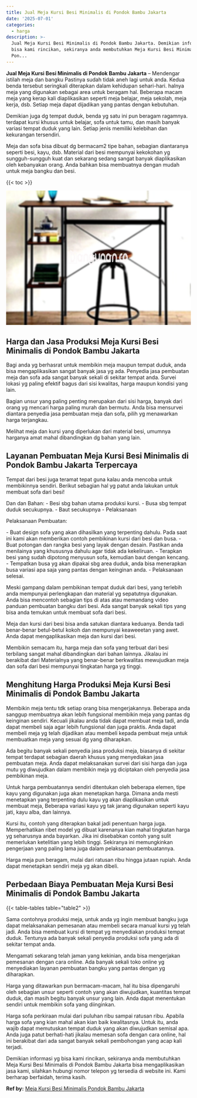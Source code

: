 ```yaml
---
title: Jual Meja Kursi Besi Minimalis di Pondok Bambu Jakarta
date: '2025-07-01'
categories:
  - harga
description: >-
  Jual Meja Kursi Besi Minimalis di Pondok Bambu Jakarta. Demikian informasi yg
  bisa kami rincikan, sekiranya anda membutuhkan Meja Kursi Besi Minimalis di
  Pon...
---
```


**Jual Meja Kursi Besi Minimalis di Pondok Bambu Jakarta** – Mendengar istilah meja dan bangku Pastinya sudah tidak aneh lagi untuk anda. Kedua benda tersebut seringkali diterapkan dalam kehidupan sehari-hari. halnya meja yang digunakan sebagai area untuk beragam hal. Beberapa macam meja yang kerap kali diaplikasikan seperti meja belajar, meja sekolah, meja kerja, dsb. Setiap meja dapat dijadikan yang pantas dengan kebutuhan.

Demikian juga dg tempat duduk, benda yg satu ini pun beragam ragamnya. terdapat kursi khusus untuk belajar, sofa untuk tamu, dan masih banyak variasi tempat duduk yang lain. Setiap jenis memiliki kelebihan dan kekurangan tersendiri.

Meja dan sofa bisa dibuat dg bermacam2 tipe bahan, sebagian diantaranya seperti besi, kayu, dsb. Material dari besi mempunyai kekokohan yg sungguh-sungguh kuat dan sekarang sedang sangat banyak diaplikasikan oleh kebanyakan orang. Anda bahkan bisa membuatnya dengan mudah untuk meja bangku dan besi.

{{< toc >}}

![Jual Meja Kursi Besi Minimalis di Pondok Bambu Jakarta](/images/jual-meja-besi-murah24.png)

## Harga dan Jasa Produksi Meja Kursi Besi Minimalis di Pondok Bambu Jakarta

Bagi anda yg berhasrat untuk membikin meja maupun tempat duduk, anda bisa mengaplikasikan sangat banyak jasa yg ada. Penyedia jasa pembuatan meja dan sofa ada sangat banyak sekali di sekitar tempat anda. Survei lokasi yg paling efektif bagus dari sisi kwalitas, harga maupun kondisi yang lain.

Bagian unsur yang paling penting merupakan dari sisi harga, banyak dari orang yg mencari harga paling murah dan bermutu. Anda bisa mensurvei diantara penyedia jasa pembuatan meja dan sofa, pilih yg menawarkan harga terjangkau.

Melihat meja dan kursi yang diperlukan dari material besi, umumnya harganya amat mahal dibandingkan dg bahan yang lain.

## Layanan Pembuatan Meja Kursi Besi Minimalis di Pondok Bambu Jakarta Terpercaya

Tempat dari besi juga teramat tepat guna kalau anda mencoba untuk membikinnya sendiri. Berikut sebagian hal yg patut anda lakukan untuk membuat sofa dari besi!

Dan dan Bahan: - Besi sbg bahan utama produksi kursi. - Busa sbg tempat duduk secukupnya. - Baut secukupnya - Pelaksanaan

Pelaksanaan Pembuatan:

\- Buat design sofa yang akan dihasilkan yang terpenting dahulu. Pada saat ini kami akan memberikan contoh pembikinan kursi dari besi dan busa. - Buat potongan dan rangka besi yang layak dengan desain. Pastikan anda menilainya yang khususnya dahulu agar tidak ada kekeliruan. - Terapkan besi yang sudah dipotong menyusun sofa, kemudian baut dengan kencang. - Tempatkan busa yg akan dipakai sbg area duduk, anda bisa menerapkan busa variasi apa saja yang pantas dengan keinginan anda. - Pelaksanaan selesai.

Meski gampang dalam pembikinan tempat duduk dari besi, yang terlebih anda mempunyai perlengkapan dan material yg sepatutnya digunakan. Anda bisa mencontoh sebagian tips di atas atau memandang video panduan pembuatan bangku dari besi. Ada sangat banyak sekali tips yang bisa anda temukan untuk membuat sofa dari besi.

Meja dan kursi dari besi bisa anda satukan diantara keduanya. Benda tadi benar-benar betul-betul kokoh dan mempunyai keaweeetan yang awet. Anda dapat mengaplikasikan meja dan kursi dari besi.

Membikin semacam itu, harga meja dan sofa yang terbuat dari besi terbilang sangat mahal dibandingkan dari bahan lainnya. Jikalau ini berakibat dari Materialnya yang benar-benar berkwalitas mewujudkan meja dan sofa dari besi mempunyai tingkatan harga yg tinggi.

## Menghitung Harga Produksi Meja Kursi Besi Minimalis di Pondok Bambu Jakarta

Membikin meja tentu tdk setiap orang bisa mengerjakannya. Beberapa anda sanggup membuatnya akan lebih fungsional membikin meja yang pantas dg keinginan sendiri. Kecuali jikalau anda tidak dapat membuat meja tadi, anda dapat membeli saja agar lebih fungsional dan juga praktis. Anda dapat membeli meja yg telah dijadikan atau membeli kepada pembuat meja untuk membuatkan meja yang sesuai dg yang diharapkan.

Ada begitu banyak sekali penyedia jasa produksi meja, biasanya di sekitar tempat terdapat sebagian daerah khusus yang menyediakan jasa pembuatan meja. Anda dapat melaksanakan survei dari sisi harga dan juga mutu yg diwujudkan dalam membikin meja yg diciptakan oleh penyedia jasa pembikinan meja.

Untuk harga pembuatannya sendiri ditentukan oleh beberapa elemen, tipe kayu yang digunakan juga akan menetapkan harga. Dimana anda mesti menetapkan yang terpenting dulu kayu yg akan diaplikasikan untuk membuat meja, Beberapa variasi kayu yg tak jarang digunakan seperti kayu jati, kayu alba, dan lainnya.

Kursi itu, contoh yang diterapkan bakal jadi penentuan harga juga. Memperhatikan ribet model yg dibuat karenanya kian mahal tingkatan harga yg seharusnya anda bayarkan. Jika ini disebabkan contoh yang sulit memerlukan ketelitian yang lebih tinggi. Sekiranya ini memungkinkan pengerjaan yang paling lama juga dalam pelaksanaan pembuatannya.

Harga meja pun beragam, mulai dari ratusan ribu hingga jutaan rupiah. Anda dapat menetapkan sendiri meja yg akan dibeli.

## Perbedaan Biaya Pembuatan Meja Kursi Besi Minimalis di Pondok Bambu Jakarta

{{< table-tables table="table2" >}}

Sama contohnya produksi meja, untuk anda yg ingin membuat bangku juga dapat melaksanakan pemesanan atau membeli secara manual kursi yg telah jadi. Anda bisa membuat kursi di tempat yg menyediakan produksi tempat duduk. Tentunya ada banyak sekali penyedia produksi sofa yang ada di sekitar tempat anda.

Mengamati sekarang telah jaman yang kekinian, anda bisa mengerjakan pemesanan dengan cara online. Ada banyak sekali toko online yg menyediakan layanan pembuatan bangku yang pantas dengan yg diharapkan.

Harga yang ditawarkan pun bermacam-macam, hal itu bisa dipengaruhi oleh sebagian unsur seperti contoh yang akan diwujudkan, kuantitas tempat duduk, dan masih begitu banyak unsur yang lain. Anda dapat menentukan sendiri untuk membikin sofa yang diinginkan.

Harga sofa perkiraan mulai dari puluhan ribu sampai ratusan ribu. Apabila harga sofa yang kian mahal akan kian baik kwalitasnya. Untuk itu, anda wajib dapat memutuskan tempat duduk yang akan diwujudkan semisal apa. Anda juga patut berhati-hati jikalau memesan sofa dengan cara online, hal ini berakibat dari ada sangat banyak sekali pembohongan yang acap kali terjadi.

Demikian informasi yg bisa kami rincikan, sekiranya anda membutuhkan Meja Kursi Besi Minimalis di Pondok Bambu Jakarta bisa mengaplikasikan jasa kami, silahkan hubungi nomor telepon yg tersedia di website ini. Kami berharap berfaidah, terima kasih.

**Ref by:** [Meja Kursi Besi Minimalis Pondok Bambu Jakarta](https://id.wikipedia.org/wiki/Meja)
